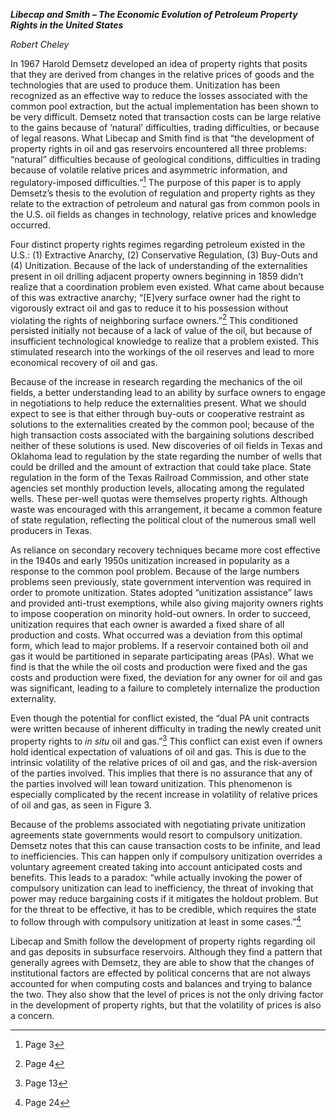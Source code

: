 ***Libecap and Smith – The Economic Evolution of Petroleum Property
Rights in the United States***

*Robert Cheley*

In 1967 Harold Demsetz developed an idea of property rights that posits
that they are derived from changes in the relative prices of goods and
the technologies that are used to produce them. Unitization has been
recognized as an effective way to reduce the losses associated with the
common pool extraction, but the actual implementation has been shown to
be very difficult. Demsetz noted that transaction costs can be large
relative to the gains because of ‘natural’ difficulties, trading
difficulties, or because of legal reasons. What Libecap and Smith find
is that “the development of property rights in oil and gas reservoirs
encountered all three problems: “natural” difficulties because of
geological conditions, difficulties in trading because of volatile
relative prices and asymmetric information, and regulatory-imposed
difficulties.”[^1] The purpose of this paper is to apply Demsetz’s
thesis to the evolution of regulation and property rights as they relate
to the extraction of petroleum and natural gas from common pools in the
U.S. oil fields as changes in technology, relative prices and knowledge
occurred.

Four distinct property rights regimes regarding petroleum existed in the
U.S.: (1) Extractive Anarchy, (2) Conservative Regulation, (3) Buy-Outs
and (4) Unitization. Because of the lack of understanding of the
externalities present in oil drilling adjacent property owners beginning
in 1859 didn’t realize that a coordination problem even existed. What
came about because of this was extractive anarchy; “\[E\]very surface
owner had the right to vigorously extract oil and gas to reduce it to
his possession without violating the rights of neighboring surface
owners.”[^2] This conditioned persisted initially not because of a lack
of value of the oil, but because of insufficient technological knowledge
to realize that a problem existed. This stimulated research into the
workings of the oil reserves and lead to more economical recovery of oil
and gas.

Because of the increase in research regarding the mechanics of the oil
fields, a better understanding lead to an ability by surface owners to
engage in negotiations to help reduce the externalities present. What we
should expect to see is that either through buy-outs or cooperative
restraint as solutions to the externalities created by the common pool;
because of the high transaction costs associated with the bargaining
solutions described neither of these solutions is used. New discoveries
of oil fields in Texas and Oklahoma lead to regulation by the state
regarding the number of wells that could be drilled and the amount of
extraction that could take place. State regulation in the form of the
Texas Railroad Commission, and other state agencies set monthly
production levels, allocating among the regulated wells. These per-well
quotas were themselves property rights. Although waste was encouraged
with this arrangement, it became a common feature of state regulation,
reflecting the political clout of the numerous small well producers in
Texas.

As reliance on secondary recovery techniques became more cost effective
in the 1940s and early 1950s unitization increased in popularity as a
response to the common pool problem. Because of the large numbers
problems seen previously, state government intervention was required in
order to promote unitization. States adopted “unitization assistance”
laws and provided anti-trust exemptions, while also giving majority
owners rights to impose cooperation on minority hold-out owners. In
order to succeed, unitization requires that each owner is awarded a
fixed share of all production and costs. What occurred was a deviation
from this optimal form, which lead to major problems. If a reservoir
contained both oil and gas it would be partitioned in separate
participating areas (PAs). What we find is that the while the oil costs
and production were fixed and the gas costs and production were fixed,
the deviation for any owner for oil and gas was significant, leading to
a failure to completely internalize the production externality.

Even though the potential for conflict existed, the “dual PA unit
contracts were written because of inherent difficulty in trading the
newly created unit property rights to *in situ* oil and gas.”[^3] This
conflict can exist even if owners hold identical expectation of
valuations of oil and gas. This is due to the intrinsic volatility of
the relative prices of oil and gas, and the risk-aversion of the parties
involved. This implies that there is no assurance that any of the
parties involved will lean toward unitization. This phenomenon is
especially complicated by the recent increase in volatility of relative
prices of oil and gas, as seen in Figure 3.

Because of the problems associated with negotiating private unitization
agreements state governments would resort to compulsory unitization.
Demsetz notes that this can cause transaction costs to be infinite, and
lead to inefficiencies. This can happen only if compulsory unitization
overrides a voluntary agreement created taking into account anticipated
costs and benefits. This leads to a paradox: “while actually invoking
the power of compulsory unitization can lead to inefficiency, the threat
of invoking that power may reduce bargaining costs if it mitigates the
holdout problem. But for the threat to be effective, it has to be
credible, which requires the state to follow through with compulsory
unitization at least in some cases.”[^4]

Libecap and Smith follow the development of property rights regarding
oil and gas deposits in subsurface reservoirs. Although they find a
pattern that generally agrees with Demsetz, they are able to show that
the changes of institutional factors are effected by political concerns
that are not always accounted for when computing costs and balances and
trying to balance the two. They also show that the level of prices is
not the only driving factor in the development of property rights, but
that the volatility of prices is also a concern.

[^1]: Page 3

[^2]: Page 4

[^3]: Page 13

[^4]: Page 24

